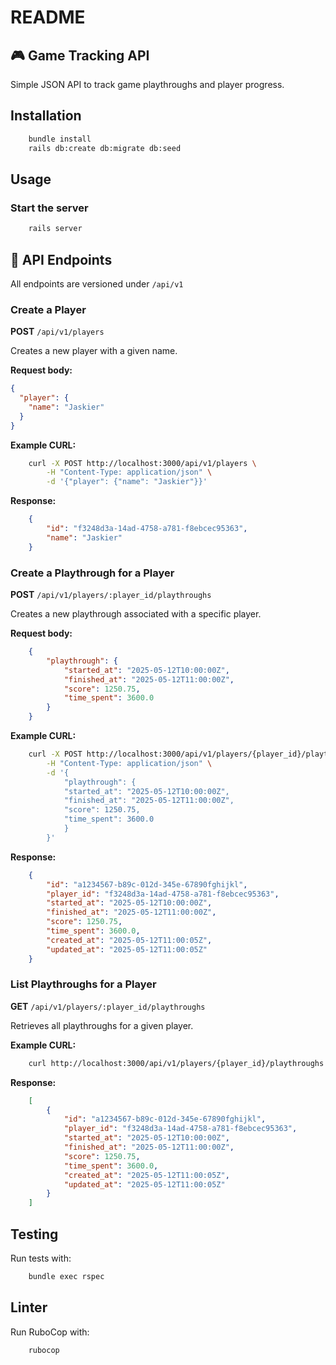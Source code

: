 # README

## 🎮 Game Tracking API

Simple JSON API to track game playthroughs and player progress.

## Installation

```bash
    bundle install
    rails db:create db:migrate db:seed
```

## Usage

### Start the server

```bash
    rails server
```

## 🔧 API Endpoints

All endpoints are versioned under `/api/v1`

### Create a Player

**POST** `/api/v1/players`

Creates a new player with a given name.

**Request body:**

```json
{
  "player": {
    "name": "Jaskier"
  }
}
```

**Example CURL:**

```bash
    curl -X POST http://localhost:3000/api/v1/players \
        -H "Content-Type: application/json" \
        -d '{"player": {"name": "Jaskier"}}'
```

**Response:**

```json
    {
        "id": "f3248d3a-14ad-4758-a781-f8ebcec95363",
        "name": "Jaskier"
    }
```

### Create a Playthrough for a Player

**POST** `/api/v1/players/:player_id/playthroughs`

Creates a new playthrough associated with a specific player.

**Request body:**

```json
    {
        "playthrough": {
            "started_at": "2025-05-12T10:00:00Z",
            "finished_at": "2025-05-12T11:00:00Z",
            "score": 1250.75,
            "time_spent": 3600.0
        }
    }
```

**Example CURL:**

```bash
    curl -X POST http://localhost:3000/api/v1/players/{player_id}/playthroughs \
        -H "Content-Type: application/json" \
        -d '{
            "playthrough": {
            "started_at": "2025-05-12T10:00:00Z",
            "finished_at": "2025-05-12T11:00:00Z",
            "score": 1250.75,
            "time_spent": 3600.0
            }
        }'
```

**Response:**

```json
    {
        "id": "a1234567-b89c-012d-345e-67890fghijkl",
        "player_id": "f3248d3a-14ad-4758-a781-f8ebcec95363",
        "started_at": "2025-05-12T10:00:00Z",
        "finished_at": "2025-05-12T11:00:00Z",
        "score": 1250.75,
        "time_spent": 3600.0,
        "created_at": "2025-05-12T11:00:05Z",
        "updated_at": "2025-05-12T11:00:05Z"
    }
```

### List Playthroughs for a Player

**GET** `/api/v1/players/:player_id/playthroughs`

Retrieves all playthroughs for a given player.

**Example CURL:**

```bash
    curl http://localhost:3000/api/v1/players/{player_id}/playthroughs
```

**Response:**

```json
    [
        {
            "id": "a1234567-b89c-012d-345e-67890fghijkl",
            "player_id": "f3248d3a-14ad-4758-a781-f8ebcec95363",
            "started_at": "2025-05-12T10:00:00Z",
            "finished_at": "2025-05-12T11:00:00Z",
            "score": 1250.75,
            "time_spent": 3600.0,
            "created_at": "2025-05-12T11:00:05Z",
            "updated_at": "2025-05-12T11:00:05Z"
        }
    ]
```

## Testing

Run tests with:

```bash
    bundle exec rspec
```

## Linter

Run RuboCop with:

```bash
    rubocop
```
